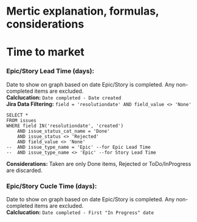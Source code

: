 # Mertic explanation, formulas, considerations

# Time to market

### Epic/Story Lead Time (days):
Date to show on graph based on date Epic/Story is completed. Any non-completed items are excluded.  
**Calclucation:** `Date completed - Date created`  
**Jira Data Filtering:** `field = 'resolutiondate' AND field_value <> 'None'`  
```
SELECT *
FROM issues
WHERE field IN('resolutiondate', 'created')
	AND issue_status_cat_name = 'Done'
	AND issue_status <> 'Rejected'
	AND field_value <> 'None'
--	AND issue_type_name = 'Epic' --for Epic Lead Time
--	AND issue_type_name <> 'Epic' --for Story Lead Time
```

**Considerations:** Taken are only Done items, Rejected or ToDo/InProgress are discarded.

### Epic/Story Cucle Time (days):
Date to show on graph based on date Epic/Story is completed. Any non-completed items are excluded.  
**Calclucation:** `Date completed - First "In Progress" date`